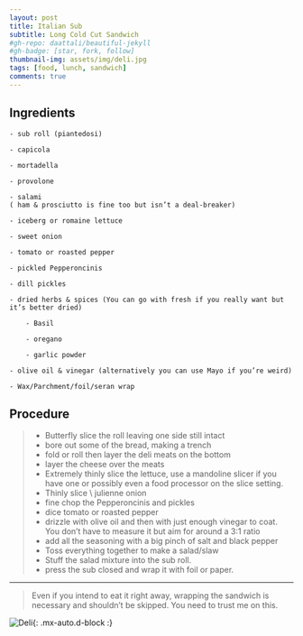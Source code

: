 ```yaml
---
layout: post
title: Italian Sub
subtitle: Long Cold Cut Sandwich
#gh-repo: daattali/beautiful-jekyll
#gh-badge: [star, fork, follow]
thumbnail-img: assets/img/deli.jpg
tags: [food, lunch, sandwich]
comments: true
---
```


## Ingredients

    - sub roll (piantedosi)

    - capicola 

    - mortadella

    - provolone

    - salami
    ( ham & prosciutto is fine too but isn’t a deal-breaker)

    - iceberg or romaine lettuce 

    - sweet onion

    - tomato or roasted pepper

    - pickled Pepperoncinis

    - dill pickles

    - dried herbs & spices (You can go with fresh if you really want but it’s better dried)

        - Basil

        - oregano

        - garlic powder

    - olive oil & vinegar (alternatively you can use Mayo if you’re weird)

    - Wax/Parchment/foil/seran wrap

## Procedure

  >- Butterfly slice the roll leaving one side still intact
  >- bore out some of the bread, making a trench 
  >- fold or roll then layer the deli meats on the bottom
  >- layer the cheese over the meats
  >- Extremely thinly slice the lettuce, use a mandoline slicer if you have one or possibly even a food processor on the slice setting. 
  >- Thinly slice \ julienne onion
  >- fine chop the Pepperoncinis and pickles
  >- dice tomato or roasted pepper
  >- drizzle with olive oil and then with just enough vinegar to coat. You don’t have to measure it but aim for around a 3:1 ratio
  >- add all the seasoning with a big pinch of salt and black pepper
  >- Toss everything together to make a salad/slaw
  >- Stuff the salad mixture into the sub roll. 
  >- press the sub closed and wrap it with foil or paper. 

---
> Even if you intend to eat it right away, wrapping the sandwich is necessary and shouldn’t be skipped. You need to trust me on this.


![Deli](https://mroysterhead.github.io/assets/img/deli.jpg){: .mx-auto.d-block :}